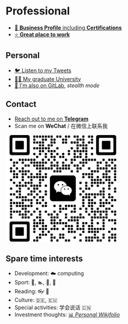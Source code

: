 # Professional

- [👔 **Business Profile** including **Certifications**](https://www.linkedin.com/in/kevin-ostheimer/)
- [⭐ **Great place to work**](https://cariad.technology/)

## Personal

- [🐦 Listen to my Tweets](https://twitter.com/Impulsleistung)
- [👨‍🎓 My graduate University](https://www.hs-pforzheim.de/en/)
- [🤫 I'm also on GitLab](https://gitlab.com/impulsleistung), *stealth mode*

## Contact

- [Reach out to me on **Telegram**](https://t.me/KevinOstheimer)
- Scan me on **WeChat** / 在微信上联系我

![Message me on **WeChat**](wechat_kevin_ostheimer.jpg)

## Spare time interests

- Development: ☁️ computing
- Sport: 🧘, 🏊, 🧗, 🚵
- Reading: 👓 📖
- Culture: 🇩🇪, 🇪🇺
- Special activities: 学会说话 🇨🇳
- Investment thoughts: [📊 *Personal Wikifolio*](https://www.wikifolio.com/en/int/p/impulsleistung?tab=wikifolios)